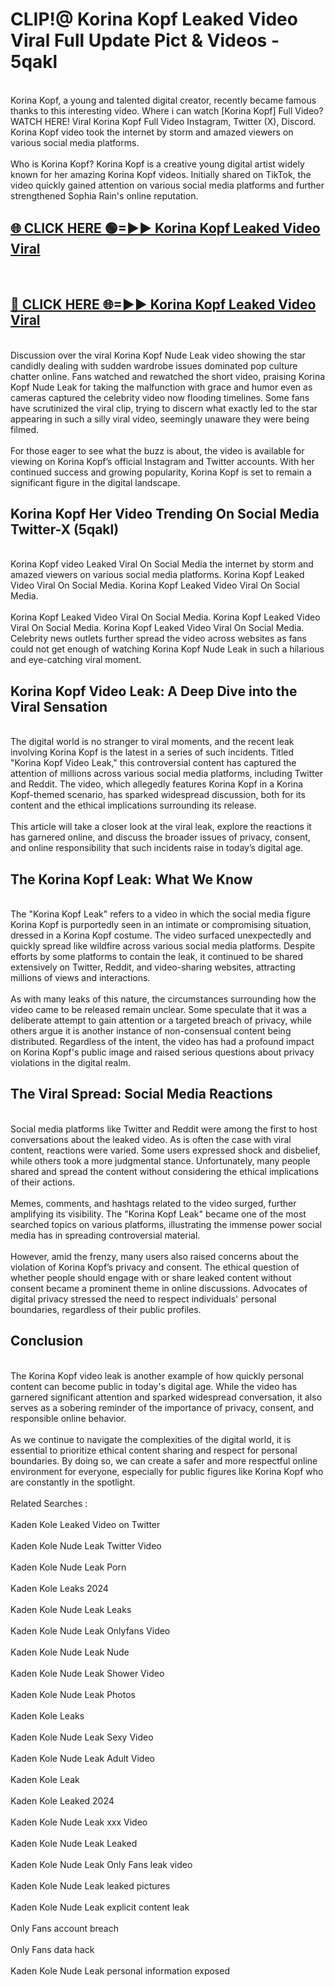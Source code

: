 # CLIP!@ Korina Kopf Leaked Video Viral Full Update Pict & Videos - 5qakl
<br>
Korina Kopf, a young and talented digital creator, recently became famous thanks to this interesting video. Where i can watch [Korina Kopf] Full Video? WATCH HERE! Viral Korina Kopf Full Video Instagram, Twitter (X), Discord. Korina Kopf video took the internet by storm and amazed viewers on various social media platforms.
<br><br>
Who is Korina Kopf? Korina Kopf is a creative young digital artist widely known for her amazing Korina Kopf videos. Initially shared on TikTok, the video quickly gained attention on various social media platforms and further strengthened Sophia Rain's online reputation.
<br>
<h2><a href="https://bestclip.site?title=Korina_Kopf">🌐 CLICK HERE 🟢=►► Korina Kopf Leaked Video Viral</a></h2>
<br>
<h2><a href="https://bestclip.site?title=Korina_Kopf">🔴 CLICK HERE 🌐=►► Korina Kopf Leaked Video Viral</a></h2>
<br>
Discussion over the viral Korina Kopf Nude Leak video showing the star candidly dealing with sudden wardrobe issues dominated pop culture chatter online. Fans watched and rewatched the short video, praising Korina Kopf Nude Leak for taking the malfunction with grace and humor even as cameras captured the celebrity video now flooding timelines. Some fans have scrutinized the viral clip, trying to discern what exactly led to the star appearing in such a silly viral video, seemingly unaware they were being filmed.
<br><br>
For those eager to see what the buzz is about, the video is available for viewing on Korina Kopf’s official Instagram and Twitter accounts. With her continued success and growing popularity, Korina Kopf is set to remain a significant figure in the digital landscape.
<br>
<h2>Korina Kopf Her Video Trending On Social Media Twitter-X (5qakl)</h2>
<br>
Korina Kopf video Leaked Viral On Social Media the internet by storm and amazed viewers on various social media platforms. Korina Kopf Leaked Video Viral On Social Media. Korina Kopf Leaked Video Viral On Social Media.
<br><br>
Korina Kopf Leaked Video Viral On Social Media. Korina Kopf Leaked Video Viral On Social Media. Korina Kopf Leaked Video Viral On Social Media. Celebrity news outlets further spread the video across websites as fans could not get enough of watching Korina Kopf Nude Leak in such a hilarious and eye-catching viral moment.
<br>
<h2>Korina Kopf Video Leak: A Deep Dive into the Viral Sensation</h2>
<br>
The digital world is no stranger to viral moments, and the recent leak involving Korina Kopf is the latest in a series of such incidents. Titled "Korina Kopf Video Leak," this controversial content has captured the attention of millions across various social media platforms, including Twitter and Reddit. The video, which allegedly features Korina Kopf in a Korina Kopf-themed scenario, has sparked widespread discussion, both for its content and the ethical implications surrounding its release.
<br><br>
This article will take a closer look at the viral leak, explore the reactions it has garnered online, and discuss the broader issues of privacy, consent, and online responsibility that such incidents raise in today’s digital age.
<br>
<h2>The Korina Kopf Leak: What We Know</h2>
<br>
The "Korina Kopf Leak" refers to a video in which the social media figure Korina Kopf is purportedly seen in an intimate or compromising situation, dressed in a Korina Kopf costume. The video surfaced unexpectedly and quickly spread like wildfire across various social media platforms. Despite efforts by some platforms to contain the leak, it continued to be shared extensively on Twitter, Reddit, and video-sharing websites, attracting millions of views and interactions.
<br><br>
As with many leaks of this nature, the circumstances surrounding how the video came to be released remain unclear. Some speculate that it was a deliberate attempt to gain attention or a targeted breach of privacy, while others argue it is another instance of non-consensual content being distributed. Regardless of the intent, the video has had a profound impact on Korina Kopf's public image and raised serious questions about privacy violations in the digital realm.
<br>
<h2>The Viral Spread: Social Media Reactions</h2>
<br>
Social media platforms like Twitter and Reddit were among the first to host conversations about the leaked video. As is often the case with viral content, reactions were varied. Some users expressed shock and disbelief, while others took a more judgmental stance. Unfortunately, many people shared and spread the content without considering the ethical implications of their actions.
<br><br>
Memes, comments, and hashtags related to the video surged, further amplifying its visibility. The "Korina Kopf Leak" became one of the most searched topics on various platforms, illustrating the immense power social media has in spreading controversial material.
<br><br>
However, amid the frenzy, many users also raised concerns about the violation of Korina Kopf’s privacy and consent. The ethical question of whether people should engage with or share leaked content without consent became a prominent theme in online discussions. Advocates of digital privacy stressed the need to respect individuals' personal boundaries, regardless of their public profiles.
<br>
<h2>Conclusion</h2>
<br>
The Korina Kopf video leak is another example of how quickly personal content can become public in today's digital age. While the video has garnered significant attention and sparked widespread conversation, it also serves as a sobering reminder of the importance of privacy, consent, and responsible online behavior.
<br><br>
As we continue to navigate the complexities of the digital world, it is essential to prioritize ethical content sharing and respect for personal boundaries. By doing so, we can create a safer and more respectful online environment for everyone, especially for public figures like Korina Kopf who are constantly in the spotlight.
<br><br>
Related Searches :
<br><br>
Kaden Kole Leaked Video on Twitter
<br><br>
Kaden Kole Nude Leak Twitter Video
<br><br>
Kaden Kole Nude Leak Porn
<br><br>
Kaden Kole Leaks 2024
<br><br>
Kaden Kole Nude Leak Leaks
<br><br>
Kaden Kole Nude Leak Onlyfans Video
<br><br>
Kaden Kole Nude Leak Nude
<br><br>
Kaden Kole Nude Leak Shower Video
<br><br>
Kaden Kole Nude Leak Photos
<br><br>
Kaden Kole Leaks
<br><br>
Kaden Kole Nude Leak Sexy Video
<br><br>
Kaden Kole Nude Leak Adult Video
<br><br>
Kaden Kole Leak
<br><br>
Kaden Kole Leaked 2024
<br><br>
Kaden Kole Nude Leak xxx Video
<br><br>
Kaden Kole Nude Leak Leaked
<br><br>
Kaden Kole Nude Leak Only Fans leak video
<br><br>
Kaden Kole Nude Leak leaked pictures
<br><br>
Kaden Kole Nude Leak explicit content leak
<br><br>
Only Fans account breach
<br><br>
Only Fans data hack
<br><br>
Kaden Kole Nude Leak personal information exposed